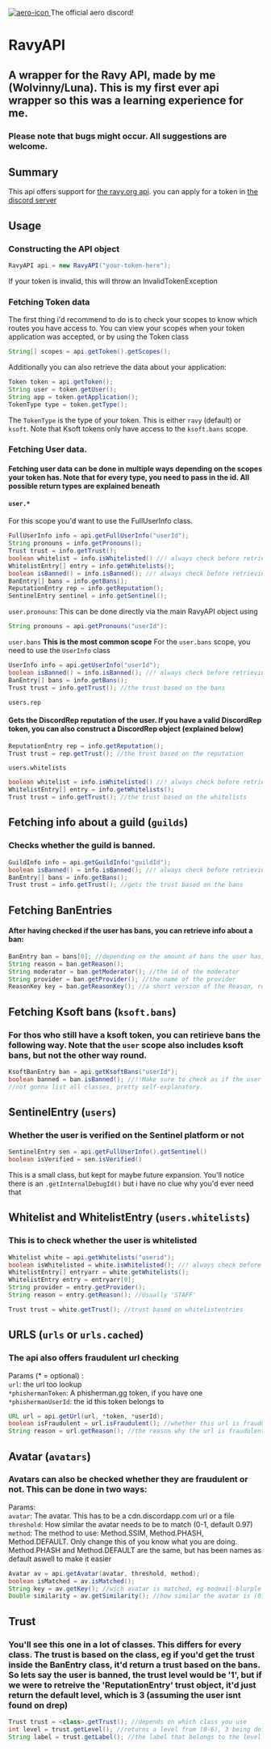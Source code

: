 [discord-invite]: https://discord.gg/d6sGxdfFk9
[aero-icon]: https://cdn.discordapp.com/emojis/941839556406292500.webp?size=44&quality=lossless

[ ![aero-icon][] ][discord-invite] The official aero discord!
# RavyAPI
## A wrapper for the Ravy API, made by me (Wolvinny/Luna). This is my first ever api wrapper so this was a learning experience for me. 
### Please note that bugs might occur. All suggestions are welcome.


## Summary
This api offers support for <a href=https://docs.ravy.org/share/5bc92059-64ef-4d6d-816e-144b78e97d89/doc/the-api-AjLeh3dpsp>the ravy.org api</a>.
you can apply for a token in <a href=https://discord.gg/d6sGxdfFk9>the discord server</a>

## Usage
### Constructing the API object
```java
RavyAPI api = new RavyAPI("your-token-here");
```
If your token is invalid, this will throw an InvalidTokenException

### Fetching Token data
The first thing i'd recommend to do is to check your scopes to know which routes you have access to. You can view your scopes when your token application was accepted, or by using the Token class
```java
String[] scopes = api.getToken().getScopes();
```
Additionally you can also retrieve the data about your application:
```java
Token token = api.getToken();
String user = token.getUser();
String app = token.getApplication();
TokenType type = token.getType();
```
The `TokenType` is the type of your token. This is either `ravy` (default) or `ksoft`. Note that Ksoft tokens only have access to the `ksoft.bans` scope.

### Fetching User data.
#### Fetching user data can be done in multiple ways depending on the scopes your token has. Note that for every type, you need to pass in the id. All possible return types are explained beneath
#### `user.*` 
For this scope you'd want to use the FullUserInfo class.
```java
FullUserInfo info = api.getFullUserInfo("userId");
String pronouns = info.getPronouns();
Trust trust = info.getTrust();
boolean whitelist = info.isWhitelisted() //! always check before retrieving whitelists, else an error might occur
WhitelistEntry[] entry = info.getWhitelists();
boolean isBanned() = info.isBanned(); //! always check before retrieving bans, else an error might occur
BanEntry[] bans = info.getBans();
ReputationEntry rep = info.getReputation();
SentinelEntry sentinel = info.getSentinel();
```

`user.pronouns`:
This can be done directly via the main RavyAPI object using
```java
String pronouns = api.getPronouns("userId"):
```

`user.bans` **This is the most common scope**
For the `user.bans` scope, you need to use the `UserInfo` class

```java
UserInfo info = api.getUserInfo("userId");
boolean isBanned() = info.isBanned(); //! always check before retrieving bans, else an error might occur
BanEntry[] bans = info.getBans();
Trust trust = info.getTrust(); //the trust based on the bans
```

`users.rep`
#### Gets the DiscordRep reputation of the user. If you have a valid DiscordRep token, you can also construct a DiscordRep object (explained below)
```java
ReputationEntry rep = info.getReputation();
Trust trust = rep.getTrust(); //the trust based on the reputation
```

`users.whitelists`
```java
boolean whitelist = info.isWhitelisted() //! always check before retrieving whitelists, else an error might occur
WhitelistEntry[] entry = info.getWhitelists();
Trust trust = info.getTrust(); //the trust based on the whitelists
```
## Fetching info about a guild (`guilds`)
### Checks whether the guild is banned. 
```java
GuildInfo info = api.getGuildInfo("guildId");
boolean isBanned() = info.isBanned(); //! always check before retrieving bans, else an error might occur
BanEntry[] bans = info.getBans();
Trust trust = info.getTrust(); //gets the trust based on the bans
```


## Fetching BanEntries
#### After having checked if the user has bans, you can retrieve info about a ban:
```java
BanEntry ban = bans[0]; //depending on the amount of bans the user has, this can be multiple
String reason = ban.getReason();
String moderator = ban.getModerator(); //the id of the moderator
String provider = ban.getProvider(); //the name of the provider
ReasonKey key = ban.getReasonKey(); //a short version of the Reason, returned as a single ReasonKey enum object;
```

## Fetching Ksoft bans (`ksoft.bans`)
### For thos who still have a ksoft token, you can retirieve bans the following way. Note that the `user` scope also includes ksoft bans, but not the other way round.
```java
KsoftBanEntry ban = api.getKsoftBans("userId");
boolean banned = ban.isBanned(); //!!Make sure to check as if the user isn't banned all of the following fields are null;
//not gonna list all classes, pretty self-explanatory.
```

## SentinelEntry (`users`)
### Whether the user is verified on the Sentinel platform or not
```java
SentinelEntry sen = api.getFullUserInfo().getSentinel()
boolean isVerified = sen.isVerified()
```
This is a small class, but kept for maybe future expansion. You'll notice there is an `.getInternalDebugId()` but i have no clue why you'd ever need that

## Whitelist and WhitelistEntry (`users.whitelists`)
### This is to check whether the user is whitelisted 

```java
Whitelist white = api.getWhitelists("userid");
boolean isWhitelisted = white.isWhitelisted(); //! always check before retrieving, else an error might occur
WhitelistEntry[] entryarr = white.getWhitelists();
WhitelistEntry entry = entryarr[0];
String provider = entry.getProvider();
String reason = entry.getReason(); //Usually 'STAFF'

Trust trust = white.getTrust(); //trust based on whitelistentries
``` 

## URLS (`urls` or `urls.cached`)
### The api also offers fraudulent url checking
Params (* = optional) :<br/>
`url`: the url too lookup<br/>
`*phishermanToken`: A phisherman.gg token, if you have one<br/>
`*phishermanUserId`: the id this token belongs to<br/>
```java
URL url = api.getUrl(url, *token, *userId);
boolean isFraudulent = url.isFraudulent(); //whether this url is fraudulent
String reason = url.getReason(); //the reason why the url is fraudulent
```

## Avatar (`avatars`)
### Avatars can also be checked whether they are fraudulent or not. This can be done in two ways: 
Params:<br/>
`avatar`: The avatar. This has to be a cdn.discordapp.com url or a file<br/>
`threshold`: How similar the avatar needs to be to match (0-1, default 0.97)<br/>
`method`: The method to use: Method.SSIM, Method.PHASH, Method.DEFAULT. Only change this of you know what you are doing. Method.PHASH and Method.DEFAULT are the same, but has been names as default aswell to make it easier
```java
Avatar av = api.getAvatar(avatar, threshold, method);
boolean isMatched = av.isMatched();
String key = av.getKey(); //wich avatar is matched, eg modmail-blurple
Double similarity = av.getSimilarity(); //how similar the avatar is (0.00-1.00)
```

## Trust
### You'll see this one in a lot of classes. This differs for every class. The trust is based on the class, eg if you'd get the trust inside the BanEntry class, it'd return a trust based on the bans. So lets say the user is banned, the trust level would be '1', but if we were to retreive the 'ReputationEntry' trust object, it'd just return the default level, which is 3 (assuming the user isnt found on drep)

```java
Trust trust = <class>.getTrust(); //depends on which class you use
int level = trust.getLevel(); //returns a level from (0-6), 3 being default
String label = trust.getLabel(); //the label that belongs to the level
```


































